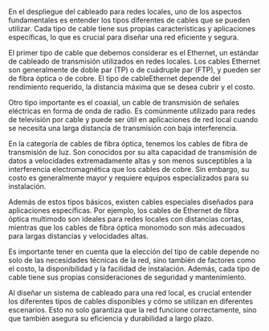 En el despliegue del cableado para redes locales, uno de los aspectos fundamentales es entender los tipos diferentes de cables que se pueden utilizar. Cada tipo de cable tiene sus propias características y aplicaciones específicas, lo que es crucial para diseñar una red eficiente y segura.

El primer tipo de cable que debemos considerar es el Ethernet, un estándar de cableado de transmisión utilizados en redes locales. Los cables Ethernet son generalmente de doble par (TP) o de cuádruple par (FTP), y pueden ser de fibra óptica o de cobre. El tipo de cableEthernet depende del rendimiento requerido, la distancia máxima que se desea cubrir y el costo.

Otro tipo importante es el coaxial, un cable de transmisión de señales eléctricas en forma de onda de radio. Es comúnmente utilizado para redes de televisión por cable y puede ser útil en aplicaciones de red local cuando se necesita una larga distancia de transmisión con baja interferencia.

En la categoría de cables de fibra óptica, tenemos los cables de fibra de transmisión de luz. Son conocidos por su alta capacidad de transmisión de datos a velocidades extremadamente altas y son menos susceptibles a la interferencia electromagnética que los cables de cobre. Sin embargo, su costo es generalmente mayor y requiere equipos especializados para su instalación.

Además de estos tipos básicos, existen cables especiales diseñados para aplicaciones específicas. Por ejemplo, los cables de Ethernet de fibra óptica multimodo son ideales para redes locales con distancias cortas, mientras que los cables de fibra óptica monomodo son más adecuados para largas distancias y velocidades altas.

Es importante tener en cuenta que la elección del tipo de cable depende no solo de las necesidades técnicas de la red, sino también de factores como el costo, la disponibilidad y la facilidad de instalación. Además, cada tipo de cable tiene sus propias consideraciones de seguridad y mantenimiento.

Al diseñar un sistema de cableado para una red local, es crucial entender los diferentes tipos de cables disponibles y cómo se utilizan en diferentes escenarios. Esto no solo garantiza que la red funcione correctamente, sino que también asegura su eficiencia y durabilidad a largo plazo.
